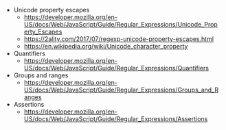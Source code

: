 - Unicode property escapes
  - https://developer.mozilla.org/en-US/docs/Web/JavaScript/Guide/Regular_Expressions/Unicode_Property_Escapes
  - https://2ality.com/2017/07/regexp-unicode-property-escapes.html
  - https://en.wikipedia.org/wiki/Unicode_character_property
- Quantifiers
  - https://developer.mozilla.org/en-US/docs/Web/JavaScript/Guide/Regular_Expressions/Quantifiers
- Groups and ranges
  - https://developer.mozilla.org/en-US/docs/Web/JavaScript/Guide/Regular_Expressions/Groups_and_Ranges
- Assertions
  - https://developer.mozilla.org/en-US/docs/Web/JavaScript/Guide/Regular_Expressions/Assertions
